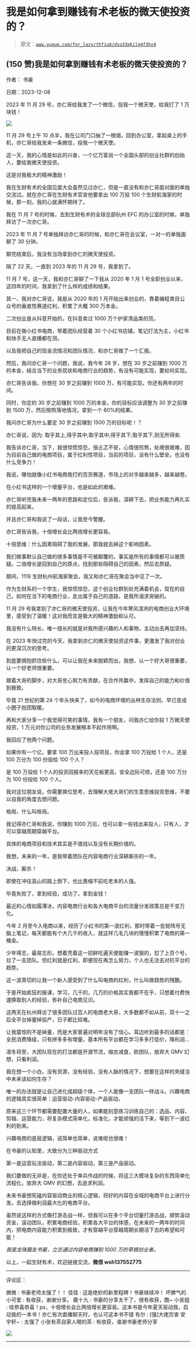 # 我是如何拿到赚钱有术老板的微天使投资的？

> 原文：[`www.yuque.com/for_lazy/thfiu8/dso33qkilg4f3hv4`](https://www.yuque.com/for_lazy/thfiu8/dso33qkilg4f3hv4)

## (150 赞)我是如何拿到赚钱有术老板的微天使投资的？

作者： 书豪

日期：2023-12-08

2023 年 11 月 29 号，亦仁哥给我发了一个微信，投我一个微天使，给我打了 1 万块钱！

![](img/f8f2f88aa9db065314738034901dad2e.png)

11 月 29 号上午 10 点半，我在公司门口抽了一根烟，回到办公室，拿起桌上的手机，亦仁哥给我发来一条微信，投我一个微天使。

这一天，我的心情是如此的兴奋，一个亿万富翁一个全国头部的创业社群的创始人，要给我微天使投资。

这是对我极大的精神激励！

我在生财有术的全国见面大会虽然见过亦仁，但是一直没有和亦仁哥面对面的单独交流过。就在亦仁哥在生财有术官宣他要拿出 100 万投 100 个生财航海家的时候，那一刻，我的心就满怀期待了。

我在 11 月 7 号的时候，去到生财有术的全球总部杭州 EFC 的办公室的时候，单独拜访了一次亦仁哥。

2023 年 11 月 7 号单独拜访亦仁哥的时候，和亦仁哥在会议室，一对一的单独面聊了 30 分钟。

聊完结束后，我没有当场拿到亦仁的微天使投资。

隔了 22 天，一直到 2023 年的 11 月 29 号，我拿到了。

11 月 7 号，这一天，我和亦仁哥聊了一下我从 2020 年 1 月 1 号全职创业以来，这四年的时间，我拿到了什么样的成绩和结果。

其一、我对亦仁哥说，我是从 2020 年的 1 月开始出来创业的，靠着编程类目公众号的垂直性赛道红利，积累了大概 300 万本金。

二次创业是从抖音开始的，在抖音卖过 1000 万个护家清品类的货。

目前在做小红书电商，带着团队经营着 30 个小红书店铺，笔记打法为主，小红书和快手无人直播都在测。

以及我把自己的现金流情况和团队情况，和亦仁哥做了一个汇报。

然后，我问亦仁哥一个问题，我说，我今年 28 岁，想在 30 岁之前赚到 1000 万的本金，结合当下的业务现状和电商行业的趋势，有没有可能实现，要如何实现。

亦仁哥告诉我，你想在 30 岁之前赚到 1000 万，有可能实现，你还有两年的时间。

同时，你定的 30 岁之前赚到 1000 万的本金，你的目标应该调整为 30 岁之前赚到 1500 万，然后按照落地情况，拿到一个 60%的结果。

我问亦仁哥为什么要定 30 岁之前赚到 1500 万的目标呢！？

亦仁哥说，因为: 取乎其上,得乎其中;取乎其中,得乎其下;取乎其下,则无所得矣.

我告诉亦仁哥，当下，我很惊慌惊恐，很忐忑不安，心情很煎熬，处境很艰难，因为目前自己做的电商项目，属于红利性项目，当前的项目，没有什么壁垒，也没有什么竞争力！

我说，哪怕就像小红书电商我打的百货赛道，市场上的对手越来越多，越来越卷。

在小红书这样的一个增量平台，也是如此的艰难。

亦仁哥听完我未来一两年的思路和定位后，告诉我，深耕下去，把业务能力再扎实的提高起来。

并且亦仁哥和我说了一段话，让我至今警醒。

亦仁哥告诉我，十倍增长会比两倍增长更容易。

十倍思维：什么因素阻碍了我的发展，那我就去掉这个影响因素。

我们做事默认自己做的很多事情是不可被颠覆的，事实是所有的事情都可以被质疑。二倍增长是回到自己的原点，找到那些阻碍自己的因素，然后去质疑。

期间，1119 生财杭州航海家聚会，我又和亦仁哥在聚会当中见了一次。

作为生财系的一个学生，我惊慌惊恐，这个创业社群到处充满着机会，现在的自己，如何在当下的电商行业，走出属于自己的道路，是我所渴求突破的。

11 月 29 号我拿到了亦仁哥的微天使投资，让我在今年寒风凛冽的电商创业大环境里，感受到了温暖！这对我而言是极大的精神激励和认可。

我没有什么特长，唯一擅长的就是对我所感兴趣的人和事物，主动出击再加坚持。

在 2023 年快过完的今天，我拿到亦仁的微天使投资这件事，更激发了我对创业的更深沉次的思考。

到底要拥抱抓住些什么，可以让我在未来脱颖而出，我想，认一个好大哥很重要，认一个好老师很重要。

跟着大哥的脚步，对大哥忠心努力有贡献，在合作共赢中，发挥自己的能力和价值到极致。

毕竟 21 世纪的第 24 个年头快来了，如今的电商环境的丛林生存法则，早已变成小圈子抱团取暖。

再和大家分享一个我觉得可笑的事情，我有一个朋友，问我亦仁给你投 1 万微天使投资，1 万元对你公司的业务发展根本不起作用啊。

我回应了他两个问题。

如果你有一个亿，要拿 100 万出来投人投项目，你会拿 100 万投给 1 个人，还是 100 万分为 100 份投给 100 个人？

是 100 万投给 1 个人的投资回报率的天花板更高，安全边际可控，还是 100 万分为 100 份投给 100 个人。

我对这位朋友说，你需要换位思考，去理解大佬大哥们的生意思维投资思维，不要以自我的角度去想问题。

格局，什么叫格局。

我记得亦仁哥和我说，你赚到 1000 万后，也可以拿一些钱出来投人，只有人，才可以穿越周期穿越平台。

具体的电商项目和技术其实是不值钱以及没有长期价值的。

我想，未来的一年，是我带着团队在内容电商行业深耕厮杀的一年。

决战，厮杀！

即使在冲往高山的路上倒下，也比畏缩不前吃老本的人强。

毕竟失败了，拿到经验，成功了，拿到金钱！

最近的心情如履薄冰，内容电商行业和各大电商平台的流量分发政策总是千变万化。

今年 2 月至今入电商以来，经历了小红书的第一波红利，那时带着一批矩阵号无脑上笔记，每天都能有个大几千的收入，就这样几毛几块的慢慢积累了电商的第一桶金。

少年得志，最易忘形。想着凭着这一招鲜吃遍天便能赚一波狠的，怼了上百个号，拉了一支团队。但红利就是红利，即便现在再怎么努力，个人也无法去对抗平台的趋势。

这一波真切的让我一个新人感受到了什么叫电商的红利，什么叫做趋势的残酷。

于是开始疯狂的报课，学习，几千的，几万的价格其实我都不在乎，只想着付费快速换取别人的经验，弥补自己电商见识。

这两天在杭州拜访了很多团队过百人的电商老大哥，大多数都不如从前，双十一之后全平台掉量掉投产，日子都比较难。

让我震惊的不是掉量，而是大家普遍对明年没有了信心。耳边听到最多的话都是：全民消费降级，只有拼多多有增量，基本所有平台都在学习多多打低价，降利润…

凛冬将至，大团队现在的打法都是开源节流，缩衣减食，砍团队，放弃大 GMV 幻想，只看利润。

我在想一个小白，没有资源，没有经验，没有人脉的情况下，想要在这样的夹缝当中未来该如何生存？

唯一的办法就是让自己进化成超级个体，一个人能像一支团队一样战斗。兴趣电商的逻辑其实很简单：运营驱动-内容驱动-产品驱动。

原来这三个环节都需要配置大量的人，如果能刻意练习训练自己的：选品、内容、剪辑、运营能力，将复杂模式简单化，标准化，才能顽强的活下来，等到下一波红利的到来。

兴趣电商的底层逻辑，说简单也简单，说难呢也很难！

在书豪的认知里，大致分为三种驱动方式

第一是运营玩法驱动，第二是内容驱动，第三是产品驱动。

我们要做的无非是，在你还处于单兵作战的时候，将这三大模块复杂的东西简单化流程化，放弃大 GMV 的幻想，去追求利润。

未来书豪想死磕内容驱动商业的核心逻辑，将好的内容在全域的电商平台上进行分发。去选择做利润最大化的电商平台。

虽然说这样的方式像打游击战一样，但我可以在多个平台切量打游击战，顺势滚动资金，滚动团队，积累电商经验，积累各大平台的体感，在未来的一两年的时间内，把电商内容能力积累到极致，才有穿越平台穿越周期长期活下去的希望和可能！

*我是龙珠圈友书豪，立志通过内容电商赚到 1000 万的草根创业者。*

以上，一起生财有术，欢迎链接交流，**微信 wsh137552775**

* * *

评论区：

微微 : 书豪老师太强了！！
佳佳 : 这是绝妙的新里程碑！书豪继续冲！
坏脾气的小可爱 : 有收获，谢谢分享。
鹿十九 : 书豪的分享太干了，很有收获，酷~
小吴姐 : 哇恭喜恭喜！ps，十倍增长会比两倍增长更容易。这本书是今年夏天驱动我，启动我的一本书！亦仁有次直播聊天时，也认可这本书不错
有尔 : [强]大佬厉害
安宇轩~ : 太强了
小张有茶自家人喝的茶 : 有收获，谁谢书豪老师分享

![](img/1c37d505930596d12a88ab23e11aa07a.png)

* * *
